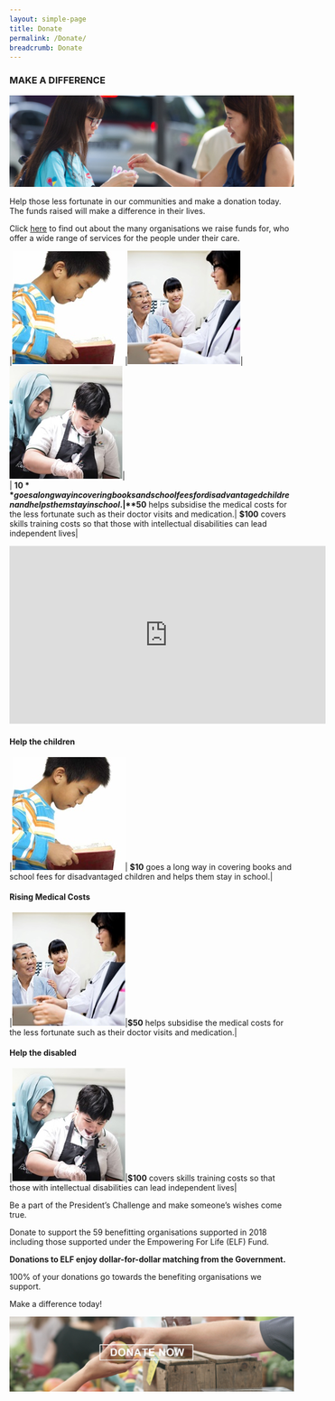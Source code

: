 ```yaml
---
layout: simple-page
title: Donate
permalink: /Donate/
breadcrumb: Donate
---
```


### MAKE A DIFFERENCE

![Donate Banner](/images/Donate-banner_1.jpg "Donate Banner")

Help those less fortunate in our communities and make a donation today. The funds raised will make a difference in their lives.

Click [here](https://www.pc.org.sg) to find out about the many organisations we raise funds for, who offer a wide range of services for the people under their care.

|[![Donate Story 1](/images/Donate-Story1.jpg "Donate Story 1")](#help-the-children)|[![Donate Story 2](/images/person-seeing-doctor.jpg "Donate Story 2")](#rising-medical-costs)|[![Donate Story 3](/images/Donate-Story3.jpg "Donate Story 3")](#help-the-disabled)|  
| **$10** goes a long way in covering books and school fees for disadvantaged children and helps them stay in school.|**$50** helps subsidise the medical costs for the less fortunate such as their doctor visits and medication.| **$100** covers skills training costs so that those with intellectual disabilities can lead independent lives|

<!--
|**Help the children**|| 
![Donate Story 1](/images/Donate-Story1.jpg "Donate Story 1") | **$10** goes a long way in covering books and school fees for disadvantaged children and helps them stay in school.|

|**Rising Medical Costs**||
|![alt text](/images/person-seeing-doctor.jpg "Logo Title Text 2") | **$50** helps subsidise the medical costs for the less fortunate such as their doctor visits and medication.| 

|**Help the disabled**||
|![Donate Story 3](/images/Donate-Story3.jpg "Donate Story 3") | **$100** covers skills training costs so that those with intellectual disabilities can lead independent lives|
-->

<!-- [![IMAGE ALT TEXT HERE](https://img.youtube.com/vi/70OmQh3ENLU/0.jpg)](https://www.youtube.com/watch?v=70OmQh3ENLU) -->
<div class="bp-youtube">
      <iframe width="560" height="315" src="https://www.youtube.com/embed/70OmQh3ENLU" frameborder="0" allow="autoplay; encrypted-media" allowfullscreen></iframe>
</div>

#### Help the children
|![Donate Story 1](/images/Donate-Story1.jpg "Donate Story 1")| **$10** goes a long way in covering books and school fees for disadvantaged children and helps them stay in school.| 

#### Rising Medical Costs
|![Donate Story 2](/images/person-seeing-doctor.jpg "Donate Story 2")|**$50** helps subsidise the medical costs for the less fortunate such as their doctor visits and medication.|

#### Help the disabled
|![Donate Story 3](/images/Donate-Story3.jpg "Donate Story 3")|**$100** covers skills training costs so that those with intellectual disabilities can lead independent lives|

Be a part of the President’s Challenge and make someone’s wishes come true.

Donate to support the 59 benefitting organisations supported in 2018 including those supported under the Empowering For Life (ELF) Fund. 

**Donations to ELF enjoy dollar-for-dollar matching from the Government.**

100% of your donations go towards the benefiting organisations we support. 

Make a difference today!

[![Donate Now](/images/beneficiary1.jpg "Donate Now")](https://www.giving.sg/president-s-challenge)
